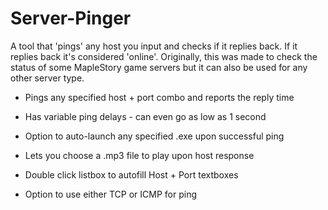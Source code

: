 # Server-Pinger
A tool that 'pings' any host you input and checks if it replies back. If it replies back it's considered 'online'. Originally, this was made to check the status of some MapleStory game servers but it can also be used for any other server type.

- Pings any specified host + port combo and reports the reply time

- Has variable ping delays - can even go as low as 1 second

- Option to auto-launch any specified .exe upon successful ping

- Lets you choose a .mp3 file to play upon host response

- Double click listbox to autofill Host + Port textboxes

- Option to use either TCP or ICMP for ping
